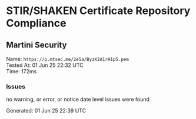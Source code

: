 # STIR/SHAKEN Certificate Repository Compliance

## Martini Security

Name: `https://p.mtsec.me/2e5a/ByzK2A1rH1p5.pem`\
Tested At: 01 Jun 25 22:32 UTC\
Time: 172ms

### Issues

no warning, or error, or notice date level issues were found

Generated: 01 Jun 25 22:39 UTC